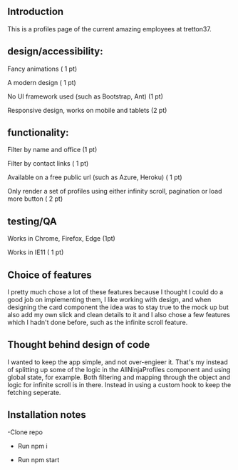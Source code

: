 ## Introduction

This is a profiles page of the current amazing employees at tretton37.

## design/accessibility:

Fancy animations ( 1 pt)

A modern design ( 1 pt)

No UI framework used (such as Bootstrap, Ant) (1 pt)

Responsive design, works on mobile and tablets (2 pt)

## functionality:

Filter by name and office (1 pt)

Filter by contact links ( 1 pt)

Available on a free public url (such as Azure, Heroku) ( 1 pt)

Only render a set of profiles using either infinity scroll, pagination or load more button ( 2 pt)

## testing/QA

Works in Chrome, Firefox, Edge (1pt)

Works in IE11 ( 1 pt)

## Choice of features

I pretty much chose a lot of these features because I thought I could do a good job
on implementing them, I like working with design, and when designing the card component
the idea was to stay true to the mock up but also add my own slick and clean details to it
and I also chose a few features which I hadn't done before, such as the infinite scroll feature.

## Thought behind design of code

I wanted to keep the app simple, and not over-engieer it. That's my instead of splitting up some of the logic in the AllNinjaProfiles component and using global state, for example. Both filtering
and mapping through the object and logic for infinite scroll is in there. Instead in using a custom hook to keep the fetching seperate.

## Installation notes

-Clone repo

- Run npm i

- Run npm start
